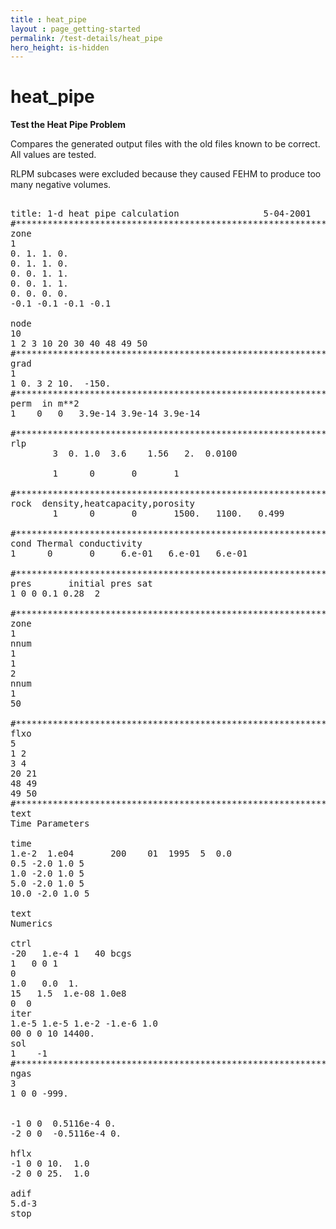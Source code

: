 ```yaml
---
title : heat_pipe
layout : page_getting-started
permalink: /test-details/heat_pipe
hero_height: is-hidden
---
```


# heat_pipe

**Test the Heat Pipe Problem**

Compares the generated output files with the old files known to be correct. All values are tested.

RLPM subcases were excluded because they caused FEHM to produce too many negative volumes.

<pre>

title: 1-d heat pipe calculation                5-04-2001
#************************************************************************75
zone 
1 
0. 1. 1. 0.
0. 1. 1. 0.
0. 0. 1. 1.
0. 0. 1. 1.
0. 0. 0. 0.
-0.1 -0.1 -0.1 -0.1

node
10
1 2 3 10 20 30 40 48 49 50 
#************************************************************************75
grad
1
1 0. 3 2 10.  -150.
#************************************************************************75
perm  in m**2
1    0   0   3.9e-14 3.9e-14 3.9e-14      

#************************************************************************75
rlp
        3  0. 1.0  3.6    1.56   2.  0.0100 

        1      0       0       1

#************************************************************************75
rock  density,heatcapacity,porosity
        1      0       0       1500.   1100.   0.499

#************************************************************************75
cond Thermal conductivity
1      0       0     6.e-01   6.e-01   6.e-01

#************************************************************************75
pres       initial pres sat
1 0 0 0.1 0.28  2

#************************************************************************75
zone
1
nnum
1
1
2
nnum
1
50

#************************************************************************75
flxo
5
1 2 
3 4
20 21
48 49
49 50
#************************************************************************75
text
Time Parameters

time
1.e-2  1.e04       200    01  1995  5  0.0 
0.5 -2.0 1.0 5
1.0 -2.0 1.0 5
5.0 -2.0 1.0 5
10.0 -2.0 1.0 5

text
Numerics

ctrl
-20   1.e-4 1   40 bcgs
1   0 0 1
0 
1.0   0.0  1.
15   1.5  1.e-08 1.0e8    
0  0
iter
1.e-5 1.e-5 1.e-2 -1.e-6 1.0
00 0 0 10 14400.
sol
1    -1
#************************************************************************75
ngas
3
1 0 0 -999.


-1 0 0  0.5116e-4 0.
-2 0 0  -0.5116e-4 0.

hflx
-1 0 0 10.  1.0   
-2 0 0 25.  1.0   

adif
5.d-3
stop
</pre>